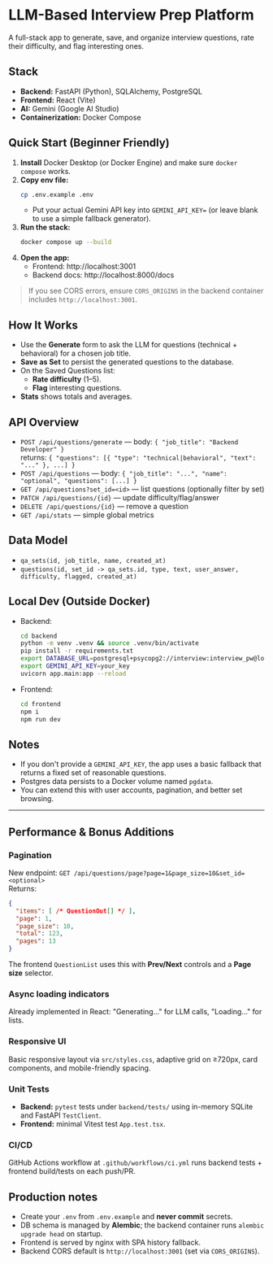 # LLM-Based Interview Prep Platform

A full-stack app to generate, save, and organize interview questions, rate their difficulty, and flag interesting ones.

## Stack
- **Backend:** FastAPI (Python), SQLAlchemy, PostgreSQL
- **Frontend:** React (Vite)
- **AI:** Gemini (Google AI Studio)
- **Containerization:** Docker Compose

## Quick Start (Beginner Friendly)

1. **Install** Docker Desktop (or Docker Engine) and make sure `docker compose` works.
2. **Copy env file:**  
   ```bash
   cp .env.example .env
   ```
   - Put your actual Gemini API key into `GEMINI_API_KEY=` (or leave blank to use a simple fallback generator).
3. **Run the stack:**  
   ```bash
   docker compose up --build
   ```
4. **Open the app:**  
   - Frontend: http://localhost:3001
   - Backend docs: http://localhost:8000/docs

> If you see CORS errors, ensure `CORS_ORIGINS` in the backend container includes `http://localhost:3001`.

## How It Works

- Use the **Generate** form to ask the LLM for questions (technical + behavioral) for a chosen job title.
- **Save as Set** to persist the generated questions to the database.
- On the Saved Questions list:
  - **Rate difficulty** (1–5).
  - **Flag** interesting questions.
- **Stats** shows totals and averages.

## API Overview

- `POST /api/questions/generate` — body: `{ "job_title": "Backend Developer" }`  
  returns: `{ "questions": [{ "type": "technical|behavioral", "text": "..." }, ...] }`
- `POST /api/questions` — body: `{ "job_title": "...", "name": "optional", "questions": [...] }`
- `GET /api/questions?set_id=<id>` — list questions (optionally filter by set)
- `PATCH /api/questions/{id}` — update difficulty/flag/answer
- `DELETE /api/questions/{id}` — remove a question
- `GET /api/stats` — simple global metrics

## Data Model

- `qa_sets(id, job_title, name, created_at)`
- `questions(id, set_id -> qa_sets.id, type, text, user_answer, difficulty, flagged, created_at)`

## Local Dev (Outside Docker)

- Backend:
  ```bash
  cd backend
  python -m venv .venv && source .venv/bin/activate
  pip install -r requirements.txt
  export DATABASE_URL=postgresql+psycopg2://interview:interview_pw@localhost:5432/interview_prep
  export GEMINI_API_KEY=your_key
  uvicorn app.main:app --reload
  ```

- Frontend:
  ```bash
  cd frontend
  npm i
  npm run dev
  ```

## Notes

- If you don't provide a `GEMINI_API_KEY`, the app uses a basic fallback that returns a fixed set of reasonable questions.
- Postgres data persists to a Docker volume named `pgdata`.
- You can extend this with user accounts, pagination, and better set browsing.

---

## Performance & Bonus Additions

### Pagination
New endpoint: `GET /api/questions/page?page=1&page_size=10&set_id=<optional>`  
Returns:
```json
{
  "items": [ /* QuestionOut[] */ ],
  "page": 1,
  "page_size": 10,
  "total": 123,
  "pages": 13
}
```
The frontend `QuestionList` uses this with **Prev/Next** controls and a **Page size** selector.

### Async loading indicators
Already implemented in React: "Generating..." for LLM calls, "Loading..." for lists.

### Responsive UI
Basic responsive layout via `src/styles.css`, adaptive grid on ≥720px, card components, and mobile-friendly spacing.

### Unit Tests
- **Backend:** `pytest` tests under `backend/tests/` using in-memory SQLite and FastAPI `TestClient`.
- **Frontend:** minimal Vitest test `App.test.tsx`.

### CI/CD
GitHub Actions workflow at `.github/workflows/ci.yml` runs backend tests + frontend build/tests on each push/PR.



## Production notes

- Create your `.env` from `.env.example` and **never commit** secrets.
- DB schema is managed by **Alembic**; the backend container runs `alembic upgrade head` on startup.
- Frontend is served by nginx with SPA history fallback.
- Backend CORS default is `http://localhost:3001` (set via `CORS_ORIGINS`).

